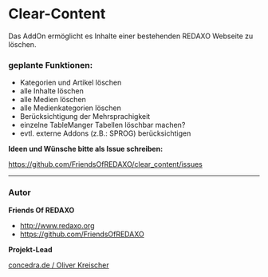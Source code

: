 # Clear-Content 

Das AddOn ermöglicht es Inhalte einer bestehenden REDAXO Webseite zu löschen.

### geplante Funktionen: 
- Kategorien und Artikel löschen
- alle Inhalte löschen
- alle Medien löschen
- alle Medienkategorien löschen
- Berücksichtigung der Mehrsprachigkeit
- einzelne TableManger Tabellen löschbar machen?
- evtl. externe Addons (z.B.: SPROG) berücksichtigen


**Ideen und Wünsche bitte als Issue schreiben:** 

https://github.com/FriendsOfREDAXO/clear_content/issues


---

### Autor

**Friends Of REDAXO**

* http://www.redaxo.org
* https://github.com/FriendsOfREDAXO

**Projekt-Lead**

[concedra.de / Oliver Kreischer](https://concedra.de)

